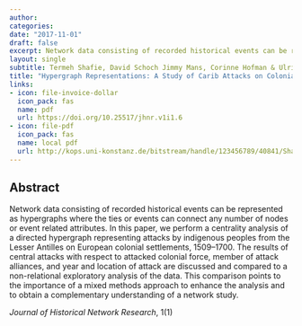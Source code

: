 ```yaml
---
author: 
categories:
date: "2017-11-01"
draft: false
excerpt: Network data consisting of recorded historical events can be represented as hypergraphs where the ties or events can connect any number of nodes or event related attributes. In this paper, we perform a centrality analysis of a directed hypergraph representing attacks by indigenous peoples from the Lesser Antilles on European colonial settlements, 1509–1700...
layout: single
subtitle: Termeh Shafie, David Schoch Jimmy Mans, Corinne Hofman & Ulrik Brandes
title: "Hypergraph Representations: A Study of Carib Attacks on Colonial Forces, 1509-1700"
links:
- icon: file-invoice-dollar
  icon_pack: fas
  name: pdf 
  url: https://doi.org/10.25517/jhnr.v1i1.6
- icon: file-pdf
  icon_pack: fas
  name: local pdf
  url: http://kops.uni-konstanz.de/bitstream/handle/123456789/40841/Shafie_2-eveehyzsw46k2.pdf?sequence=1&isAllowed=y
---
```


## Abstract 
Network data consisting of recorded historical events can be represented as hypergraphs where the ties or events can connect any number of nodes or event related attributes. In this paper, we perform a centrality analysis of a directed hypergraph representing attacks by indigenous peoples from the Lesser Antilles on European colonial settlements, 1509–1700. The results of central attacks with respect to attacked colonial force, member of attack alliances, and year and location of attack are discussed and compared to a non-relational exploratory analysis of the data. This comparison points to the importance of a mixed methods approach to enhance the analysis and to obtain a complementary understanding of a network study.

*Journal of Historical Network Research*, 1(1)